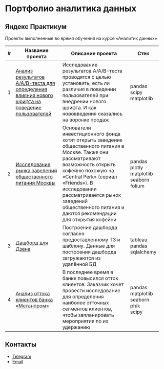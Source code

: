 # Портфолио аналитика данных

## Яндекс Практикум

Проекты выполненные во время обучения на курсе «Аналитик данных»

|#|Название проекта|Описание проекта|Стек|
|-|----------|----------|----------|
|1|[Анализ результатов A/A/B-теста для определения влияния нового шрифта на поведение пользователей](https://github.com/SavelevD/Data_analyst_portfolio/tree/main/Yandex_DA/AAB_test)|Исследование результатов A/A/B-теста проводятся с целью установить, есть ли различия в поведении пользователей при внедрении нового шрифта. И как нововведения сказались на воронке продаж|pandas</br>scipy</br>matplotlib|
|2|[Исследование рынка заведений общественного питания Москвы](https://github.com/SavelevD/Data_analyst_portfolio/tree/main/Yandex_DA/Moscow_catering_market)|Основатели инвестиционного фонда хотят открыть заведение общественного питания в Москве. Также они рассматривают возможность открыть кофейню похожую на «Central Perk» (сериал «Friends»). В исследовании рассматривается рынок заведений общественного питания и даются рекомендации для открытия кофейни|pandas</br>plotly</br>matplotlib</br>seaborn</br>folium|
|3|[Дашборд для Дзена](https://github.com/SavelevD/Data_analyst_portfolio/tree/main/Yandex_DA/Zen)|Построение дашборда согласно предоставленному ТЗ и шаблону. Данные для построения дашборда загружаются из удалённой БД|tableau</br>pandas</br>sqlalchemy|
|4|[Анализ оттока клиентов банка «Метанпром»]()|В последнее время в банке повысился отток клиентов. Заказчик хочет провести исследование для определения наиболее отточных сегментов клиентов, чтобы запланировать мероприятия по их удержанию|pandas</br>matplotlib</br>seaborn</br>phik</br>scipy|

## Контакты
- [Telegram](https://t.me/savelevdma)
- [Email](mailto:savelevdma@yandex.ru)
